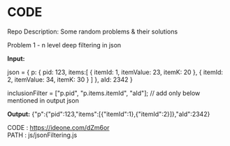# CODE
Repo Description: Some random problems & their solutions

Problem 1 - n level deep filtering in json

<b>Input:</b>

json = {
	p: {
		pid: 123,
		items:[ 
		{
			itemId: 1,
			itemValue: 23,
			itemK: 20
		},
		{
			itemId: 2,
			itemValue: 34,
			itemK: 30
		}
		]
	},
	aId: 2342
}


inclusionFilter = ["p.pid", "p.items.itemId", "aId"];  // add only below mentioned in output json <br/>

<b>Output:</b>
{"p":{"pid":123,"items":[{"itemId":1},{"itemId":2}]},"aId":2342}


CODE : https://ideone.com/dZm6or <br/>
PATH : js/jsonFiltering.js
